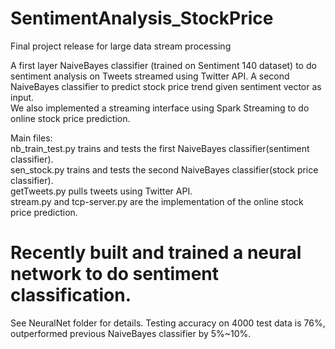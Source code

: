 # SentimentAnalysis_StockPrice
Final project release for large data stream processing

A first layer NaiveBayes classifier (trained on Sentiment 140 dataset) to do sentiment analysis on Tweets streamed using Twitter API. A second NaiveBayes classifier to predict stock price trend given sentiment vector as input.  
We also implemented a streaming interface using Spark Streaming to do online stock price prediction.

Main files:  
nb_train_test.py trains and tests the first NaiveBayes classifier(sentiment classifier).  
sen_stock.py trains and tests the second NaiveBayes classifier(stock price classifier).  
getTweets.py pulls tweets using Twitter API.  
stream.py and tcp-server.py are the implementation of the online stock price prediction.  

# Recently built and trained a neural network to do sentiment classification.  
See NeuralNet folder for details. Testing accuracy on 4000 test data is 76%, outperformed previous NaiveBayes classifier by 5%~10%.
